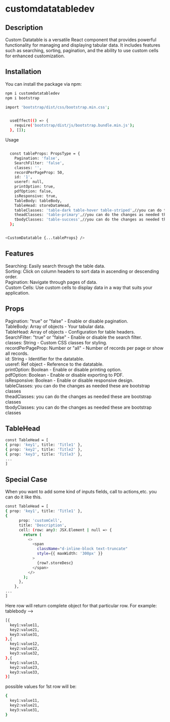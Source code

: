 # customdatatabledev

## Description

Custom Datatable is a versatile React component that provides powerful functionality for managing and displaying tabular data. It includes features such as searching, sorting, pagination, and the ability to use custom cells for enhanced customization.

## Installation

You can install the package via npm:

```bash
npm i customdatatabledev
npm i bootstrap
```

```bash
import 'bootstrap/dist/css/bootstrap.min.css';


  useEffect(() => {
    require('bootstrap/dist/js/bootstrap.bundle.min.js');
  }, []);
```

Usage

```bash

  const tableProps: PropsType = {
    Pagination: 'false',
    SearchFilter: 'false',
    classes: '',
    recordPerPageProp: 50,
    id: '1',
    useref: null,
    printOption: true,
    pdfOption: false,
    isResponsive: true,
    TableBody: tableBody,
    TableHead: storeDataHead,
    tableClasses: 'table-dark table-hover table-striped',//you can do the changes as needed these are bootstrap classes
    theadClasses: 'table-primary',//you can do the changes as needed these are bootstrap classes
    tbodyClasses: 'table-success',//you can do the changes as needed these are bootstrap classes
  };

```

```bash

<CustomDatatable {...tableProps} />

```

## Features

Searching: Easily search through the table data.<br/>
Sorting: Click on column headers to sort data in ascending or descending order.<br/>
Pagination: Navigate through pages of data.<br/>
Custom Cells: Use custom cells to display data in a way that suits your application.<br/>

## Props

Pagination: "true" or "false" - Enable or disable pagination.<br/>
TableBody: Array of objects - Your tabular data.<br/>
TableHead: Array of objects - Configuration for table headers.<br/>
SearchFilter: "true" or "false" - Enable or disable the search filter.<br/>
classes: String - Custom CSS classes for styling.<br/>
recordPerPageProp: Number or "all" - Number of records per page or show all records.<br/>
id: String - Identifier for the datatable.<br/>
useref: Ref object - Reference to the datatable.<br/>
printOption: Boolean - Enable or disable printing option.<br/>
pdfOption: Boolean - Enable or disable exporting to PDF.<br/>
isResponsive: Boolean - Enable or disable responsive design.<br/>
tableClasses: you can do the changes as needed these are bootstrap classes<br/>
theadClasses: you can do the changes as needed these are bootstrap classes<br/>
tbodyClasses: you can do the changes as needed these are bootstrap classes<br/>

## TableHead

```bash
const TableHead = [
{ prop: 'key1', title: 'Title1' },
{ prop: 'key2', title: 'Title2' },
{ prop: 'key3', title: 'Title3' },
...
]
```

## Special Case

When you want to add some kind of inputs fields, call to actions,etc. you can do it like this.<br/>

```bash
const TableHead = [
{ prop: 'key1', title: 'Title1' },
{
      prop: 'customCell',
      title: 'Description',
      cell: (row: any): JSX.Element | null => {
        return (
          <>
            <span
              className="d-inline-block text-truncate"
              style={{ maxWidth: '300px' }}
            >
              {row?.storeDesc}
            </span>
          </>
        );
      },
    },
...
]
```

Here row will return complete object for that particular row.
For example:
tablebody -->

```bash
[{
  key1:value11,
  key2:value21,
  key3:value31,
},{
  key1:value12,
  key2:value22,
  key3:value32,
},{
  key1:value13,
  key2:value23,
  key3:value33,
}]
```

possible values for 1st row will be:

```bash
{
  key1:value11,
  key2:value21,
  key3:value31,
}
```
